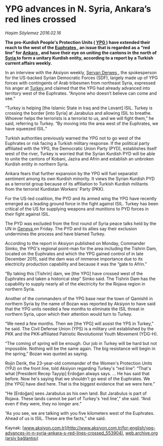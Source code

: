 # YPG advances in N. Syria, Ankara’s red lines crossed

*Haşim Söylemez 2016.02.16*

<div class="pNewsDetailMainContent ctx_content" itemprop="articleBody">
 <p>
  <strong>
   The pro-Kurdish People's Protection Units (
   <a class="news-detail-tag-link" href="http://web.archive.org/web/20160227152526/http://www.todayszaman.com/index/ypg" title="YPG, YPG news, ypg news, ypg latest newsies">
    YPG
   </a>
   ) have extended their reach to the west of the
   <a class="news-detail-tag-link" href="http://web.archive.org/web/20160227152526/http://www.todayszaman.com/index/euphrates" title="Euphrates, Euphrates news, euphrates news, euphrates latest newsies">
    Euphrates
   </a>
   , an issue that is regarded as a “red line” for
   <a class="news-detail-tag-link" href="http://web.archive.org/web/20160227152526/http://www.todayszaman.com/index/ankara" title="Ankara, Ankara news, ankara news, ankara latest newsies">
    Ankara
   </a>
   , and have their eye on uniting the cantons in the north of
   <a class="news-detail-tag-link" href="http://web.archive.org/web/20160227152526/http://www.todayszaman.com/index/syria" title="Syria, Syria news, syria news, syria latest newsies">
    Syria
   </a>
   to form a unitary Kurdish entity, according to a report by a Turkish current affairs weekly.
  </strong>
 </p>
 <p>
  In an interview with the Aksiyon weekly,
  <a class="news-detail-tag-link" href="http://web.archive.org/web/20160227152526/http://www.todayszaman.com/index/%C5%9Fervan-derwe%C5%9F" title="Şervan Derweş, Şervan Derweş news, şervan derweş news, şervan derweş latest newsies">
   Şervan Derweş
  </a>
  , the spokesperson for the US-backed Syrian Democratic Forces (SDF), largely made up of YPG forces with contingents of Arab tribesmen from northeast Syria, expressed his anger at
  <a class="news-detail-tag-link" href="http://web.archive.org/web/20160227152526/http://www.todayszaman.com/index/turkey" title="Turkey, Turkey news, turkey news, turkey latest newsies">
   Turkey
  </a>
  and claimed that the YPG had already advanced into territory west of the Euphrates. “Anyone who doesn't believe can come and see.”
 </p>
 <p>
  “Turkey is helping [the Islamic State in Iraq and the Levant] ISIL. Turkey is crossing the border [into Syria] at Jarabulus and allowing ISIL to breathe. Whoever helps the terrorists is a terrorist to us, and we will fight them,” he said, referring to Turkey. “By moving into the area west of the Euphrates, we have squeezed ISIL.”
 </p>
 <p>
  Turkish authorities previously warned the YPG not to go west of the Euphrates or risk facing a Turkish military response. If the political party affiliated with the YPG, the Democratic Union Party (PYD), establishes itself west of the river, Turkey is worried that the Syrian Kurdish PYD will be able to unite the cantons of Kobani, Jazira and Afrin and establish an unbroken Kurdish entity in northern Syria.
 </p>
 <p>
  Ankara fears that further expansion by the YPG will fuel separatist sentiment among its own Kurdish minority. It views the Syrian Kurdish PYD as a terrorist group because of its affiliation to Turkish Kurdish militants from the terrorist Kurdistan Workers' Party (PKK).
 </p>
 <p>
  For the US-led coalition, the PYD and its armed wing the YPG have recently emerged as a leading ground force in the fight against ISIL. Turkey has been critical of the US for supplying weapons and munitions to PYD forces in their fight against ISIL.
 </p>
 <p>
  The PYD was excluded from the first round of Syria peace talks held by the UN in
  <a class="news-detail-tag-link" href="http://web.archive.org/web/20160227152526/http://www.todayszaman.com/index/geneva" title="Geneva, Geneva news, geneva news, geneva latest newsies">
   Geneva
  </a>
  on Friday. The PYD and its allies say their exclusion undermines the process and have blamed Turkey.
 </p>
 <p>
  According to the report in Aksiyon published on Monday, Commander Simko, the YPG's regional point-man for the area including the Tishrin Dam, located on the Euphrates and which the YPG gained control of in late December 2015, said the dam was of immense importance due to its electricity production capability and because it was the “gate to Afrin.”
 </p>
 <p>
  “By taking this [Tishrin] dam, we [the YPG] have crossed west of the Euphrates and taken a historical step” Simko said. The Tishrin Dam has the capability to supply nearly all of the electricity for the Rojava region in northern Syria.
 </p>
 <p>
  Another of the commanders of the YPG base near the town of Qamishli in northern Syria by the name of Bozan was reported by Aksiyon to have said that the YPG units needed a few months to eliminate the ISIL threat in northern Syria, upon which their attention would turn to Turkey.
 </p>
 <p>
  “We need a few months. Then we [the YPG] will assist the YPS in Turkey,” he said. The Civil Defense Union (YPS) is a military unit established by the PKK and the PKK-affiliated Patriotic Revolutionist Youth Movement (YDG-H).
 </p>
 <p>
  “The coming of spring will be enough. Our job in Turkey will be hard but not impossible. Nothing will be the same again. The big resistance will begin in the spring,” Bozan was quoted as saying.
 </p>
 <p>
  Rojin Derik, the 23-year-old commander of the Women's Protection Units (YPJ) on the front line, told Aksiyon regarding Turkey's “red line”: “That's what [President Recep Tayyip] Erdoğan always says. … He has said that before. Now he's saying that we shouldn't go west of the Euphrates. We [the YPG] have died here. That is the biggest evidence that we were here.”
 </p>
 <p>
  “He [Erdoğan] sees Jarabulus as his own land. But Jarabulus is part of Rojava. These lands cannot be part of Turkey's ‘red line',” she said. “And even if they were, they no longer are.”
 </p>
 <p>
  “As you see, we are talking with you five kilometers west of the Euphrates. Ahead of us is ISIL. These are the facts,” she said.
 </p>
</div>


Kaynak: [www.aksiyon.com.tr](http://www.aksiyon.com.tr/for-english/ypg-advances-in-n-syria-ankara-s-red-lines-crossed_553904), [web.archive.org (arşiv bağlantısı)](http://web.archive.org/web/20160227152526/http://www.aksiyon.com.tr/for-english/ypg-advances-in-n-syria-ankara-s-red-lines-crossed_553904)
